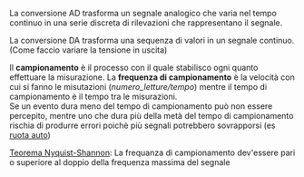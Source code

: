 La conversione AD trasforma un segnale analogico che varia nel tempo continuo in una serie discreta di rilevazioni che rappresentano il segnale.

La conversione DA trasforma una sequenza di valori in un segnale continuo. (Come faccio variare la tensione in uscita)  

Il **campionamento** è il processo con il quale stabilisco ogni quanto effettuare la misurazione.
La **frequenza di campionamento** è la velocità con cui si fanno le misutazioni (*numero_letture/tempo*) mentre il tempo di campionamento è il tempo tra le misurazioni.  
Se un evento dura meno del tempo di campionamento può non essere percepito, mentre uno che dura più della metà del tempo di campionamento rischia di produrre errori poichè più segnali potrebbero sovrapporsi (es [ruota auto](https://web.archive.org/web/20220830075514/https://fisicisenzapalestra.com/perche-in-accelerazione-le-ruote-girano-al-contrario.html))

[Teorema Nyquist-Shannon](https://web.archive.org/web/20220830075514/https://fisicisenzapalestra.com/perche-in-accelerazione-le-ruote-girano-al-contrario.html): La frequanza di campionamento dev'essere pari o superiore al doppio della frequenza massima del segnale